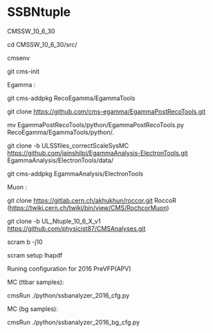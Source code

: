 # SSBNtuple

CMSSW_10_6_30 

cd CMSSW_10_6_30/src/

cmsenv 

git cms-init 

Egamma : 

git cms-addpkg RecoEgamma/EgammaTools  

git clone https://github.com/cms-egamma/EgammaPostRecoTools.git

mv EgammaPostRecoTools/python/EgammaPostRecoTools.py RecoEgamma/EgammaTools/python/.

git clone -b ULSSfiles_correctScaleSysMC https://github.com/jainshilpi/EgammaAnalysis-ElectronTools.git EgammaAnalysis/ElectronTools/data/

git cms-addpkg EgammaAnalysis/ElectronTools

Muon : 

git clone https://gitlab.cern.ch/akhukhun/roccor.git RoccoR  (https://twiki.cern.ch/twiki/bin/view/CMS/RochcorMuon)

git clone -b UL_Ntuple_10_6_X_v1 https://github.com/physicist87/CMSAnalyses.git

scram b -j10

scram setup lhapdf

Runing configuration for 2016 PreVFP(APV) 

MC (ttbar samples): 

cmsRun ./python/ssbanalyzer_2016_cfg.py

MC (bg samples):

cmsRun ./python/ssbanalyzer_2016_bg_cfg.py

